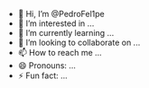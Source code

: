 - 👋 Hi, I’m @PedroFel1pe
- 👀 I’m interested in ...
- 🌱 I’m currently learning ...
- 💞️ I’m looking to collaborate on ...
- 📫 How to reach me ...
- 😄 Pronouns: ...
- ⚡ Fun fact: ...

<!---
PedroFel1pe/PedroFel1pe is a ✨ special ✨ repository because its `README.md` (this file) appears on your GitHub profile.
You can click the Preview link to take a look at your changes.
--->
